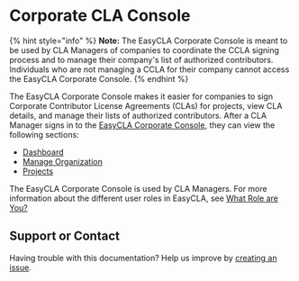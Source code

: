 # Corporate CLA Console

{% hint style="info" %}
**Note:** The EasyCLA Corporate Console is meant to be used by CLA Managers of companies to coordinate the CCLA signing process and to manage their company's list of authorized contributors. Individuals who are not managing a CCLA for their company cannot access the EasyCLA Corporate Console.
{% endhint %}

The EasyCLA Corporate Console makes it easier for companies to sign Corporate Contributor License Agreements (CLAs) for projects, view CLA details, and manage their lists of authorized contributors. After a CLA Manager signs in to the [EasyCLA Corporate Console](https://organization.lfx.linuxfoundation.org/company/dashboard), they can view the following sections:

* [Dashboard](broken-reference)
* [Manage Organization](broken-reference)
* [Projects](broken-reference)

The EasyCLA Corporate Console is used by CLA Managers. For more information about the different user roles in EasyCLA, see [What Role are You?](../../v1-deprecated/getting-started/#what-role-are-you)

## Support or Contact

Having trouble with this documentation? Help us improve by [creating an issue](https://github.com/communitybridge/docs/issues).
